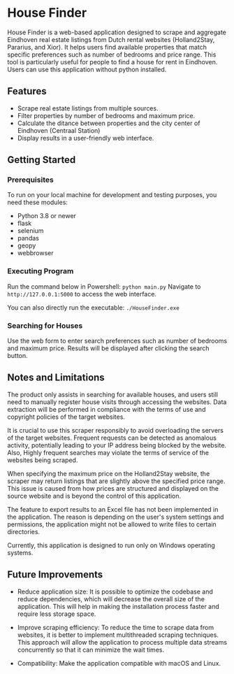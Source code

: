 # House Finder

House Finder is a web-based application designed to scrape and aggregate Eindhoven real estate listings from Dutch rental websites (Holland2Stay, Pararius, and Xior). It helps users find available properties that match specific preferences such as number of bedrooms and price range. This tool is particularly useful for people to find a house for rent in Eindhoven. Users can use this application without python installed.

## Features

- Scrape real estate listings from multiple sources.
- Filter properties by number of bedrooms and maximum price.
- Calculate the ditance between properties and the city center of Eindhoven (Centraal Station)
- Display results in a user-friendly web interface.

## Getting Started

### Prerequisites

To run on your local machine for development and testing purposes, you need these modules:

- Python 3.8 or newer
- flask
- selenium
- pandas
- geopy
- webbrowser

### Executing Program

Run the command below in Powershell: `python main.py`
Navigate to `http://127.0.0.1:5000` to access the web interface.

You can also directly run the executable: `./HouseFinder.exe`

### Searching for Houses

Use the web form to enter search preferences such as number of bedrooms and maximum price. Results will be displayed after clicking the search button.

## Notes and Limitations

The product only assists in searching for available houses, and users still need to manually register house visits through accessing the websites. Data extraction will be performed in compliance with the terms of use and copyright policies of the target websites.

It is crucial to use this scraper responsibly to avoid overloading the servers of the target websites. Frequent requests can be detected as anomalous activity, potentially leading to your IP address being blocked by the website. Also, Highly frequent searches may violate the terms of service of the websites being scraped.

When specifying the maximum price on the Holland2Stay website, the scraper may return listings that are slightly above the specified price range. This issue is caused from how prices are structured and displayed on the source website and is beyond the control of this application.

The feature to export results to an Excel file has not been implemented in the application. The reason is depending on the user's system settings and permissions, the application might not be allowed to write files to certain directories.

Currently, this application is designed to run only on Windows operating systems. 

## Future Improvements

- Reduce application size: It is possible to optimize the codebase and reduce dependencies, which will decrease the overall size of the application. This will help in making the installation process faster and require less storage space.

- Improve scraping efficiency: To reduce the time to scrape data from websites, it is better to implement multithreaded scraping techniques. This approach will allow the application to process multiple data streams concurrently so that it can minimize the wait times.

- Compatibility: Make the application compatible with macOS and Linux.